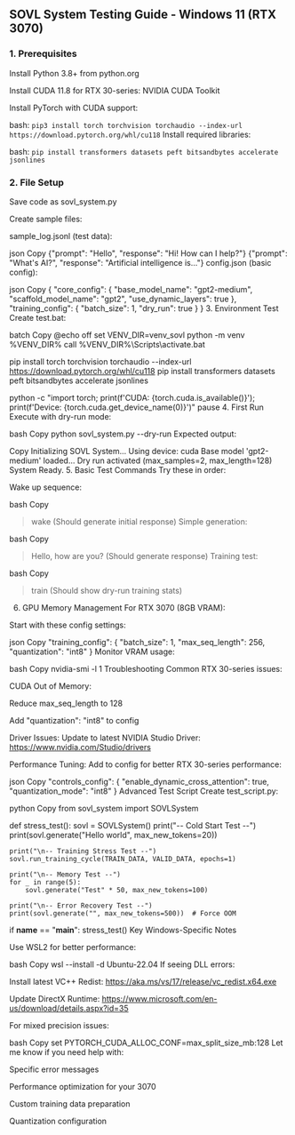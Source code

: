 ## SOVL System Testing Guide - Windows 11 (RTX 3070)

### 1. Prerequisites

Install Python 3.8+ from python.org

Install CUDA 11.8 for RTX 30-series: NVIDIA CUDA Toolkit

Install PyTorch with CUDA support:

bash: `pip3 install torch torchvision torchaudio --index-url https://download.pytorch.org/whl/cu118`
Install required libraries:

bash: `pip install transformers datasets peft bitsandbytes accelerate jsonlines`

### 2. File Setup

Save code as sovl_system.py

Create sample files:

sample_log.jsonl (test data):

json
Copy
{"prompt": "Hello", "response": "Hi! How can I help?"}
{"prompt": "What's AI?", "response": "Artificial intelligence is..."}
config.json (basic config):

json
Copy
{
  "core_config": {
    "base_model_name": "gpt2-medium",
    "scaffold_model_name": "gpt2",
    "use_dynamic_layers": true
  },
  "training_config": {
    "batch_size": 1,
    "dry_run": true
  }
}
3. Environment Test
Create test.bat:

batch
Copy
@echo off
set VENV_DIR=venv_sovl
python -m venv %VENV_DIR%
call %VENV_DIR%\Scripts\activate.bat

pip install torch torchvision torchaudio --index-url https://download.pytorch.org/whl/cu118
pip install transformers datasets peft bitsandbytes accelerate jsonlines

python -c "import torch; print(f'CUDA: {torch.cuda.is_available()}'); print(f'Device: {torch.cuda.get_device_name(0)}')"
pause
4. First Run
Execute with dry-run mode:

bash
Copy
python sovl_system.py --dry-run
Expected output:

Copy
Initializing SOVL System...
Using device: cuda
Base model 'gpt2-medium' loaded...
Dry run activated (max_samples=2, max_length=128)
System Ready.
5. Basic Test Commands
Try these in order:

Wake up sequence:

bash
Copy
> wake
(Should generate initial response)
Simple generation:

bash
Copy
> Hello, how are you?
(Should generate response)
Training test:

bash
Copy
> train
(Should show dry-run training stats)
6. GPU Memory Management
For RTX 3070 (8GB VRAM):

Start with these config settings:

json
Copy
"training_config": {
  "batch_size": 1,
  "max_seq_length": 256,
  "quantization": "int8"
}
Monitor VRAM usage:

bash
Copy
nvidia-smi -l 1
Troubleshooting
Common RTX 30-series issues:

CUDA Out of Memory:

Reduce max_seq_length to 128

Add "quantization": "int8" to config

Driver Issues:
Update to latest NVIDIA Studio Driver:
https://www.nvidia.com/Studio/drivers

Performance Tuning:
Add to config for better RTX 30-series performance:

json
Copy
"controls_config": {
  "enable_dynamic_cross_attention": true,
  "quantization_mode": "int8"
}
Advanced Test Script
Create test_script.py:

python
Copy
from sovl_system import SOVLSystem

def stress_test():
    sovl = SOVLSystem()
    print("-- Cold Start Test --")
    print(sovl.generate("Hello world", max_new_tokens=20))
    
    print("\n-- Training Stress Test --")
    sovl.run_training_cycle(TRAIN_DATA, VALID_DATA, epochs=1)
    
    print("\n-- Memory Test --")
    for _ in range(5):
        sovl.generate("Test" * 50, max_new_tokens=100)
    
    print("\n-- Error Recovery Test --")
    print(sovl.generate("", max_new_tokens=500))  # Force OOM

if __name__ == "__main__":
    stress_test()
Key Windows-Specific Notes

Use WSL2 for better performance:

bash
Copy
wsl --install -d Ubuntu-22.04
If seeing DLL errors:

Install latest VC++ Redist: https://aka.ms/vs/17/release/vc_redist.x64.exe

Update DirectX Runtime: https://www.microsoft.com/en-us/download/details.aspx?id=35

For mixed precision issues:

bash
Copy
set PYTORCH_CUDA_ALLOC_CONF=max_split_size_mb:128
Let me know if you need help with:

Specific error messages

Performance optimization for your 3070

Custom training data preparation

Quantization configuration
